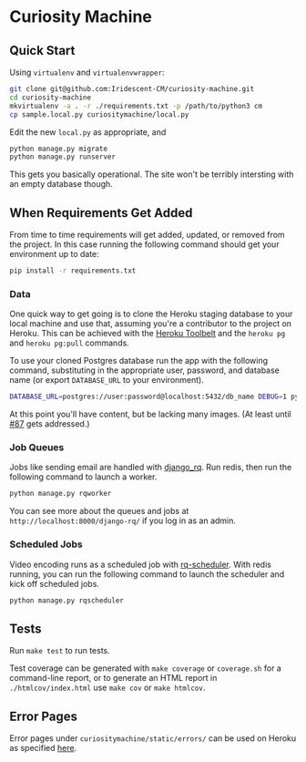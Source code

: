 # Curiosity Machine

## Quick Start

Using `virtualenv` and `virtualenvwrapper`:

```sh
git clone git@github.com:Iridescent-CM/curiosity-machine.git
cd curiosity-machine
mkvirtualenv -a . -r ./requirements.txt -p /path/to/python3 cm
cp sample.local.py curiositymachine/local.py
```

Edit the new `local.py` as appropriate, and

```sh
python manage.py migrate
python manage.py runserver
```

This gets you basically operational. The site won't be terribly intersting with an empty database though.

## When Requirements Get Added

From time to time requirements will get added, updated, or removed from the project. In this case running
the following command should get your environment up to date:

```sh
pip install -r requirements.txt
```

### Data

One quick way to get going is to clone the Heroku staging database to your local machine and use that, assuming you're
a contributor to the project on Heroku. This can be achieved with the [Heroku Toolbelt](https://toolbelt.heroku.com/) and
the `heroku pg` and `heroku pg:pull` commands.

To use your cloned Postgres database run the app with the following command, substituting in the appropriate user, password, and
database name (or export `DATABASE_URL` to your environment).

```sh
DATABASE_URL=postgres://user:password@localhost:5432/db_name DEBUG=1 python manage.py runserver
```

At this point you'll have content, but be lacking many images. (At least 
until [#87](https://github.com/Iridescent-CM/curiosity-machine/issues/87) gets addressed.)

### Job Queues

Jobs like sending email are handled with [django_rq]. 
Run redis, then run the following command to launch a worker.

```sh
python manage.py rqworker
```

You can see more about the queues and jobs at `http://localhost:8000/django-rq/` if you log in as an admin.

[django_rq]: http://python-rq.org/patterns/django/

### Scheduled Jobs

Video encoding runs as a scheduled job with [rq-scheduler]. With redis running, you can run the following
command to launch the scheduler and kick off scheduled jobs.

```sh
python manage.py rqscheduler
```

[rq-scheduler]: https://github.com/ui/rq-scheduler

## Tests

Run `make test` to run tests.

Test coverage can be generated with `make coverage` or `coverage.sh` for a command-line report,
or to generate an HTML report in `./htmlcov/index.html` use `make cov` or `make htmlcov`.

## Error Pages

Error pages under `curiositymachine/static/errors/` can be used on Heroku as specified [here](https://devcenter.heroku.com/articles/error-pages). 
